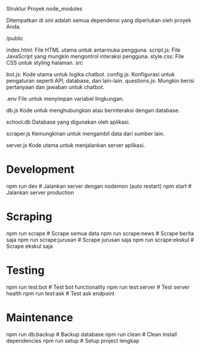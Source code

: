 Struktur Proyek
node_modules

Ditempatkan di sini adalah semua dependensi yang diperlukan oleh proyek Anda.

/public

index.html: File HTML utama untuk antarmuka pengguna.
script.js: File JavaScript yang mungkin mengontrol interaksi pengguna.
style.css: File CSS untuk styling halaman.
src

bot.js: Kode utama untuk logika chatbot.
config.js: Konfigurasi untuk pengaturan seperti API, database, dan lain-lain.
questions.js: Mungkin berisi pertanyaan dan jawaban untuk chatbot.

.env
File untuk menyimpan variabel lingkungan.

db.js
Kode untuk menghubungkan atau berinteraksi dengan database.

school.db
Database yang digunakan oleh aplikasi.

scraper.js
Kemungkinan untuk mengambil data dari sumber lain.

server.js
Kode utama untuk menjalankan server aplikasi.



# Development
npm run dev          # Jalankan server dengan nodemon (auto restart)
npm start           # Jalankan server production

# Scraping
npm run scrape      # Scrape semua data
npm run scrape:news # Scrape berita saja
npm run scrape:jurusan # Scrape jurusan saja
npm run scrape:ekskul # Scrape ekskul saja

# Testing
npm run test:bot    # Test bot functionality
npm run test:server # Test server health
npm run test:ask    # Test ask endpoint

# Maintenance
npm run db:backup   # Backup database
npm run clean       # Clean install dependencies
npm run setup       # Setup project lengkap
